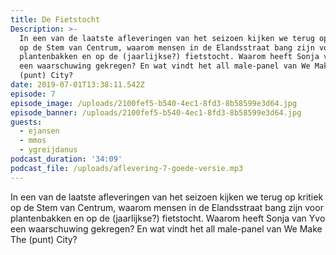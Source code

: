 ```yaml
---
title: De Fietstocht
Description: >-
  In een van de laatste afleveringen van het seizoen kijken we terug op kritiek
  op de Stem van Centrum, waarom mensen in de Elandsstraat bang zijn voor
  plantenbakken en op de (jaarlijkse?) fietstocht. Waarom heeft Sonja van Yvo
  een waarschuwing gekregen? En wat vindt het all male-panel van We Make The
  (punt) City?
date: 2019-07-01T13:38:11.542Z
episode: 7
episode_image: /uploads/2100fef5-b540-4ec1-8fd3-8b58599e3d64.jpg
episode_banner: /uploads/2100fef5-b540-4ec1-8fd3-8b58599e3d64.jpg
guests:
  - ejansen
  - mmos
  - ygreijdanus
podcast_duration: '34:09'
podcast_file: /uploads/aflevering-7-goede-versie.mp3
---
```

In een van de laatste afleveringen van het seizoen kijken we terug op kritiek op de Stem van Centrum, waarom mensen in de Elandsstraat bang zijn voor plantenbakken en op de (jaarlijkse?) fietstocht. Waarom heeft Sonja van Yvo een waarschuwing gekregen? En wat vindt het all male-panel van We Make The (punt) City?
